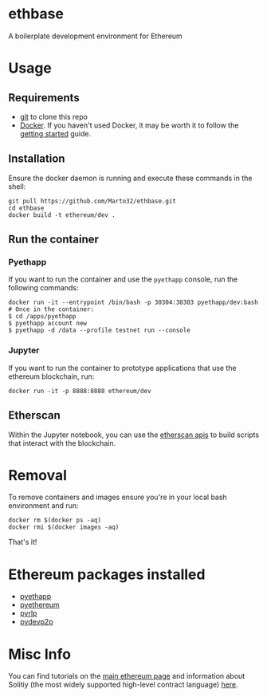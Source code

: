 # ethbase
A boilerplate development environment for Ethereum

# Usage

## Requirements

 * [git](https://git-scm.com/) to clone this repo
 * [Docker](https://www.docker.com/community-edition). If you haven't used Docker, it may be worth it to follow the [getting started](https://docs.docker.com/get-started/) guide.

## Installation
Ensure the docker daemon is running and execute these commands in the shell:
```
git pull https://github.com/Marto32/ethbase.git
cd ethbase
docker build -t ethereum/dev .
```

## Run the container
### Pyethapp
If you want to run the container and use the `pyethapp` console, run the following commands:
```
docker run -it --entrypoint /bin/bash -p 30304:30303 pyethapp/dev:bash
# Once in the container:
$ cd /apps/pyethapp
$ pyethapp account new
$ pyethapp -d /data --profile testnet run --console
```

### Jupyter
If you want to run the container to prototype applications that use the ethereum blockchain, run:
```
docker run -it -p 8888:8888 ethereum/dev
```

## Etherscan
Within the Jupyter notebook, you can use the [etherscan apis](https://etherscan.io/apis) to build scripts that interact with the blockchain.

# Removal
To remove containers and images ensure you're in your local bash environment and run:
```
docker rm $(docker ps -aq)
docker rmi $(docker images -aq)
```

That's it!

# Ethereum packages installed

 * [pyethapp](https://github.com/ethereum/pyethapp)
 * [pyethereum](https://github.com/ethereum/pyethereum)
 * [pyrlp](https://github.com/ethereum/pyrlp)
 * [pydevp2p](https://github.com/ethereum/pydevp2p)

# Misc Info
You can find tutorials on the [main ethereum page](https://ethereum.org/) and information about Solitiy (the most widely supported high-level contract language) [here](https://solidity.readthedocs.io/en/latest/).
